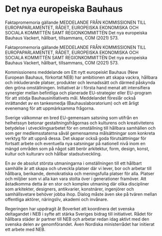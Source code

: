 # Det nya europeiska Bauhaus

Faktapromemoria gällande MEDDELANDE FRÅN KOMMISSIONEN TILL EUROPAPARLAMENTET, RÅDET, EUROPEISKA EKONOMISKA OCH SOCIALA KOMMITTÉN SAMT REGIONKOMMITTÉN Det nya europeiska Bauhaus Vackert, hållbart, tillsammans, COM (2021) 573.

Faktapromemoria gällande MEDDELANDE FRÅN KOMMISSIONEN TILL EUROPAPARLAMENTET, RÅDET, EUROPEISKA EKONOMISKA OCH SOCIALA KOMMITTÉN SAMT REGIONKOMMITTÉN Det nya europeiska Bauhaus Vackert, hållbart, tillsammans, COM (2021) 573.

Kommissionens meddelande om Ett nytt europeiskt Bauhaus (New European Bauhaus, förkortat NEB) har ambitionen att skapa vackra, hållbara och inkluderande platser, produkter och levnadssätt och därmed påskynda den gröna omställningen. Initiativet är i första hand menat att intensifiera synergier mellan befintliga och planerade EU-strategier eller EU-program för att stödja Bauhausinitiativets mål. Meddelandet föreslår också inrättandet av en tankesmedja (Bauhauslaboratorium) och ett årligt evenemang för att uppmärksamma frågorna.

Sverige välkomnar en bred EU-gemensam satsning som utifrån en helhetssyn betonar gestaltningsfrågornas och kulturens och kreativitetens betydelse i utvecklingsarbetet för en omställning till hållbara samhällen och som ger medlemsstaterna såväl gemensamma målsättningar som konkreta verktyg för att uppnå dessa. Det skapar också goda förutsättningar för fortsatt arbete och eventuella nya satsningar på nationell nivå inom en mängd områden som på något sätt berör arkitektur, form, design, konst, kultur och kulturarv och hållbar stadsutveckling.

En av de absolut största utmaningarna i omställningen till ett hållbart samhälle är att skapa och utveckla platser där vi lever, bor och arbetar till hållbara, berikande, demokratiska och meningsfulla platser för alla. Platser och miljöer som vi alla kan vara stolta över i generationer framöver. Att åstadkomma detta är en stor och komplex utmaning där olika discipliner som arkitekter, designers, antikvarier, konstnärer, ingenjörer och samhällsvetare behöver jobba ihop. Dialog måste även ske på tvären mellan offentliga aktörer, näringsliv, akademi och invånare.

Regeringen har uppdragit åt Boverket att koordinera det svenska deltagandet i NEB i syfte att stärka Sveriges bidrag till initiativet. Rådet för hållbara städer är partner till NEB och arbetar redan idag aktivt med den svenska delen av genomförandet. Även Nordiska ministerrådet har initierat ett arbete med NEB.

